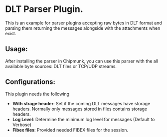 # DLT Parser Plugin.

This is an example for parser plugins accepting raw bytes in DLT format and parsing them returning the messages alongside with the attachments when exist.

## Usage:

After installing the parser in Chipmunk, you can use this parser with the all available byte sources: DLT files or TCP/UDP streams.

## Configurations:

This plugin needs the following 
- **With strage header**: Set if the coming DLT messages have storage headers. Normally only messages stored in files contains storage headers.
- **Log Level**: Determine the minimum log level for messages (Default to Verbose)
- **Fibex files**: Provided needed FIBEX files for the session.

